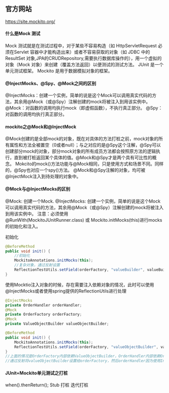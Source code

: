 ## 官方网站
<https://site.mockito.org/>

#### 什么是Mock 测试

Mock 测试就是在测试过程中，对于某些不容易构造（如 HttpServletRequest 必须在Servlet 容器中才能构造出来）或者不容易获取的对象（如 JDBC 中的ResultSet 对象,JPA的CRUDRepository,需要执行数据库操作的），用一个虚拟的对象（Mock 对象）来创建（覆盖方法返回）以便测试的测试方法。
JUnit 是一个单元测试框架。
Mockito 是用于数据模拟对象的框架。

#### @InjectMocks、@Spy、@Mock之间的区别

@InjectMocks：创建一个实例，简单的说是这个Mock可以调用真实代码的方法，其余用@Mock（或@Spy）注解创建的mock将被注入到用该实例中。
@Mock：对函数的调用均执行mock（即虚假函数），不执行真正部分。
@Spy：对函数的调用均执行真正部分。

#### mockito之@Mock和@InjectMock

@Mock创建的是全部mock的对象，既在对具体的方法打桩之前，mock对象的所有属性和方法全被置空（0或者null）；与之对应的是@Spy这个注解，@Spy可以创建部分mock的对象，部分mock对象的所有成员方法都会按照原方法的逻辑执行，直到被打桩返回某个具体的值。@Mock和@Spy才是两个具有可比性的概念。
Mokcito的mock()方法功能与@Mock相同，只是使用方式和场景不同。同样的，@Spy也对应一个spy()方法。
@Mock和@Spy注解的对象，均可被@InjectMock注入到待处理的对象中。

#### @Mock与@InjectMocks的区别

@Mock: 创建一个Mock.
@InjectMocks: 创建一个实例，简单的说是这个Mock可以调用真实代码的方法，其余用@Mock（或@Spy）注解创建的mock将被注入到用该实例中。
注意：必须使用@RunWith(MockitoJUnitRunner.class) 或 Mockito.initMocks(this)进行mocks的初始化和注入。

初始化

````java
@BeforeMethod
public void init() {
    //初始化
    MockitoAnnotations.initMocks(this);
    //复杂对象，通过反射设置
    ReflectionTestUtils.setField(orderFactory, "valueBuilder", valueBuilder);
}
````

使用Mocktio注入对象的时候，存在需要注入依赖对象的情况，此时可以使用@InjectMocks或者使用spring提供的ReflectionUtils进行处理

````java
@InjectMocks
private OrderHandler orderHandler;
@Mock
private OrderFactory orderFactory;
@Mock
private ValueObjectBuilder valueObjectBuilder;

@BeforeMethod
public void init() {
    MockitoAnnotations.initMocks(this);
    ReflectionTestUtils.setField(orderFactory, "valueObjectBuilder", valueObjectBuilder);
}
//上面的情况是OrderFactory内部依赖ValueObjectBuilder，OrderHandler内部依赖OrderFactory，需要先将ValueObjectBuilder、OrderFactory Mock出来，然后在初始化方法中
//通过反射将valueObjectBuilder设置给orderFactory，然后orderHandler因为使用InjectMocks注解，会将依赖的属性orderFactory自动注入

````

#### JUnit+Mockito单元测试之打桩

when().thenReturn();
Stub 打桩
迭代打桩
